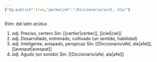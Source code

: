 ```yaml
---
{"dg-publish":true,"permalink":"/Diccionario/acüt, üta/"}
---
```


Etim: del latín *acūtus*
1. *adj.* Preciso, certero
    Sin: [[certier\|certier]], [[ciel\|ciel]]
2. *adj.* Desarrollado, entrenado, cultivado (un sentido, habilidad)
3. *adj.* Inteligente, avispado, perspicaz
    Sin: [[Diccionario/afel, ala\|afel]], [[avespat\|avespat]]
4. *adj.* Agudo (un sonido)
    Sin: [[Diccionario/afel, ala\|afel]]